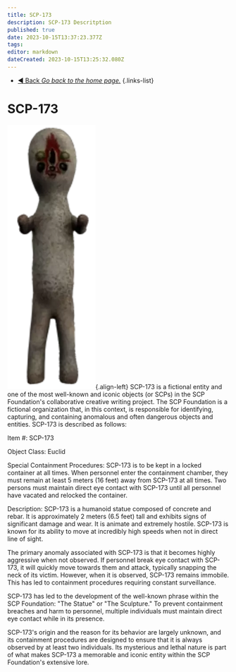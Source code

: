 ```yaml
---
title: SCP-173
description: SCP-173 Descritption
published: true
date: 2023-10-15T13:37:23.377Z
tags: 
editor: markdown
dateCreated: 2023-10-15T13:25:32.080Z
---
```


- [:arrow_backward: Back *Go back to the home page.*](/en/home)
{.links-list}

# SCP-173
![173.png](/images/roles/173.png){.align-left}
SCP-173 is a fictional entity and one of the most well-known and iconic objects (or SCPs) in the SCP Foundation's collaborative creative writing project. The SCP Foundation is a fictional organization that, in this context, is responsible for identifying, capturing, and containing anomalous and often dangerous objects and entities.
SCP-173 is described as follows:

Item #: SCP-173

Object Class: Euclid

Special Containment Procedures:
SCP-173 is to be kept in a locked container at all times. When personnel enter the containment chamber, they must remain at least 5 meters (16 feet) away from SCP-173 at all times. Two persons must maintain direct eye contact with SCP-173 until all personnel have vacated and relocked the container.

Description:
SCP-173 is a humanoid statue composed of concrete and rebar. It is approximately 2 meters (6.5 feet) tall and exhibits signs of significant damage and wear. It is animate and extremely hostile. SCP-173 is known for its ability to move at incredibly high speeds when not in direct line of sight.

The primary anomaly associated with SCP-173 is that it becomes highly aggressive when not observed. If personnel break eye contact with SCP-173, it will quickly move towards them and attack, typically snapping the neck of its victim. However, when it is observed, SCP-173 remains immobile. This has led to containment procedures requiring constant surveillance.

SCP-173 has led to the development of the well-known phrase within the SCP Foundation: "The Statue" or "The Sculpture." To prevent containment breaches and harm to personnel, multiple individuals must maintain direct eye contact while in its presence.

SCP-173's origin and the reason for its behavior are largely unknown, and its containment procedures are designed to ensure that it is always observed by at least two individuals. Its mysterious and lethal nature is part of what makes SCP-173 a memorable and iconic entity within the SCP Foundation's extensive lore.